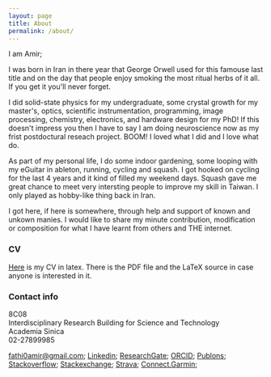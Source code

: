 ```yaml
---
layout: page
title: About
permalink: /about/
---
```


I am Amir; 

I was born in Iran in there year that George Orwell used for this famouse last title and on the day that people enjoy smoking the most ritual herbs of it all. If you 
get it you'll never forget. 

I did solid-state physics for my undergraduate, some crystal growth for my master's, optics, 
scientific instrumentation, programming, image processing, chemistry, electronics, and hardware design for my PhD! 
If this doesn't impress you then I have to say I am doing neuroscience now as my frist postdoctural reseach project. BOOM!
I loved what I did and I love what do. 

As part of my personal life, I do some indoor gardening, some looping with my eGuitar in ableton, running, cycling and squash. 
I got hooked on cycling for the last 4 years and it kind of filled my weekend days. Squash gave me great chance to meet very
intersting people to improve my skill in Taiwan. I only played as hobby-like thing back in Iran. 

I got here, if here is somewhere, through help and support of known and unkown manies. I would like to 
share my minute contribution, modification or composition for what I have learnt from others and THE internet. 

### CV

[Here](https://github.com/fathi0amir/CV/blob/main/Amir%20Fathi%20Curriculum%20Vitae.pdf) 
is my CV in latex. There is the PDF file and the LaTeX source in case anyone is interested in it.

### Contact info

8C08  
Interdisciplinary Research Building for Science and Technology  
Academia Sinica  
02-27899985  


[fathi0amir@gmail.com](mailto:fathi0amir@gmail.com);
[Linkedin](https://www.linkedin.com/in/fathi0amir/);
[ResearchGate](https://www.researchgate.net/profile/Amir-Fathi-5);
[ORCID](https://orcid.org/0000-0002-2528-8405);
[Publons](https://publons.com/researcher/2544061/amir-fathi/);
[Stackoverflow](https://stackoverflow.com/users/14200249/amir-fathi);
[Stackexchange](https://meta.stackexchange.com/users/974036/amir-fathi);
[Strava](https://www.strava.com/athletes/35111865);
[Connect.Garmin](https://connect.garmin.com/modern/profile/0d1daa0b-da7b-411e-ae62-85cb9b6df8f6);

